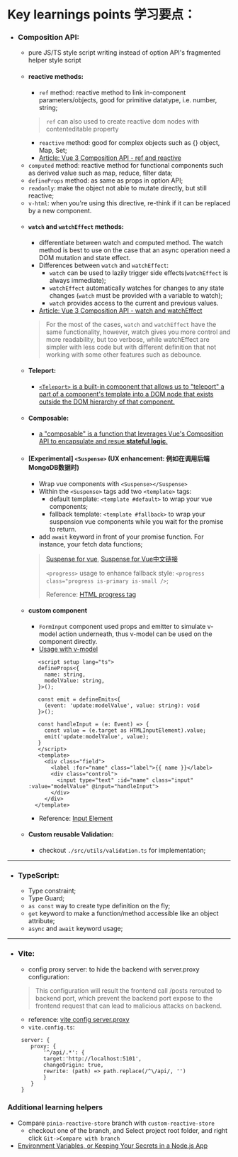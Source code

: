 Key learnings points 学习要点：
============================
- ### Composition API:
    - pure JS/TS style script writing instead of option API's fragmented helper style script
    - #### reactive methods:
        - `ref` method: reactive method to link in-component parameters/objects, good for primitive datatype, i.e. number, string;
      > `ref` can also used to create reactive dom nodes with contenteditable property
        - `reactive` method: good for complex objects such as {} object, Map, Set;
        - [Article: Vue 3 Composition API -  ref and reactive](https://labs.thisdot.co/blog/vue-3-composition-api-ref-and-reactive)
    - `computed` method: reactive method for functional components such as derived value such as map, reduce, filter data;
    - `defineProps` method: as same as props in option API;
    - `readonly`: make the object not able to mutate directly, but still reactive;
    - `v-html`: when you're using this directive, re-think if it can be replaced by a new component.
    - #### `watch` and `watchEffect` methods:
        - differentiate between watch and computed method. The watch method is best to use on the case that an async operation need a DOM mutation and state effect.
        - Differences between `watch` and `watchEffect`:
            - `watch` can be used to lazily trigger side effects(`watchEffect` is always immediate);
            - `watchEffect` automatically watches for changes to any state changes (`watch` must be provided with a variable to watch);
            - `watch` provides access to the current and previous values.
        - [Article: Vue 3 Composition API - watch and watchEffect](https://www.thisdot.co/blog/vue-3-composition-api-watch-and-watcheffect)
      > For the most of the cases, `watch` and `watchEffect` have the same functionality, however, watch gives you more control and more readability, but too verbose, while watchEffect are simpler with less code but with different definition that not working with some other features such as debounce.
    - #### Teleport:
        - [`<Teleport>` is a built-in component that allows us to "teleport" a part of a component's template into a DOM node that exists outside the DOM hierarchy of that component.
          ](https://vuejs.org/guide/built-ins/teleport.html#teleport)
    - #### Composable:
        - [a "composable" is a function that leverages Vue's Composition API to encapsulate and resue **stateful logic**.](https://vuejs.org/guide/reusability/composables.html#composables)
  - #### [Experimental] `<Suspense>` (UX enhancement: 例如在调用后端MongoDB数据时)
    - Wrap vue components with `<Suspense></Suspense>`
    - Within the `<Suspense>` tags add two `<template>` tags:
        - default template: `<template #default>` to wrap your vue components;
        - fallback template: `<template #fallback>` to wrap your suspension vue components while you wait for the promise to return.
    - add `await` keyword in front of your promise function. For instance, your fetch data functions;
    > [Suspense for vue](https://vuejs.org/guide/built-ins/suspense.html), [Suspense for Vue中文链接](https://cn.vuejs.org/guide/built-ins/suspense.html)
    >
    > `<progress>` usage to enhance fallback style: `<progress class="progress is-primary is-small />`;
    >
    > Reference: [HTML progress tag](https://www.w3schools.com/tags/tag_progress.asp)
  - #### custom component
    - `FormInput` component used props and emitter to simulate v-model action underneath, thus v-model can be used on the component directly.
    - [Usage with v-model](https://vuejs.org/guide/components/events.html#usage-with-v-model)
    ```Vue
       <script setup lang="ts">
       defineProps<{
         name: string,
         modelValue: string,
       }>();

       const emit = defineEmits<{
         (event: 'update:modelValue', value: string): void
       }>();

       const handleInput = (e: Event) => {
         const value = (e.target as HTMLInputElement).value;
         emit('update:modelValue', value);
       }
       </script>
       <template>
         <div class="field">
           <label :for="name" class="label">{{ name }}</label>
           <div class="control">
             <input type="text" :id="name" class="input" :value="modelValue" @input="handleInput">
           </div>
         </div>
      </template>
    ```
    - Reference: [Input Element](https://developer.mozilla.org/en-US/docs/Web/HTML/Element/input)
  - #### Custom reusable Validation:
    - checkout `./src/utils/validation.ts` for implementation;
----------------------------------------------------------------------------------------
- ### TypeScript:
    - Type constraint;
    - Type Guard;
    - `as const` way to create type definition on the fly;
    - `get` keyword to make a function/method accessible like an object attribute;
    - `async` and `await` keyword usage;
----------------------------------------------------------------------------------------
- ### Vite:
  - config proxy server: to hide the backend with server.proxy configuration:
  > This configuration will result the frontend call /posts rerouted to backend port, which prevent the backend port expose to the frontend request that can lead to malicious attacks on backend.
    - reference: [vite config server.proxy](https://vitejs.dev/config/server-options.html#server-proxy)
    - `vite.config.ts`:
    ```
     server: {
        proxy: {
            '^/api/.*': {
            target:'http://localhost:5101',
            changeOrigin: true,
            rewrite: (path) => path.replace(/^\/api/, '')
            }
        }
     }
    ```

### Additional learning helpers
- Compare `pinia-reactive-store` branch with `custom-reactive-store`
    - checkout one of the branch, and Select project root folder, and right click `Git->Compare with branch`
- [Environment Variables, or Keeping Your Secrets in a Node.js App](https://medium.com/codait/environment-variables-or-keeping-your-secrets-secret-in-a-node-js-app-99019dfff716)
